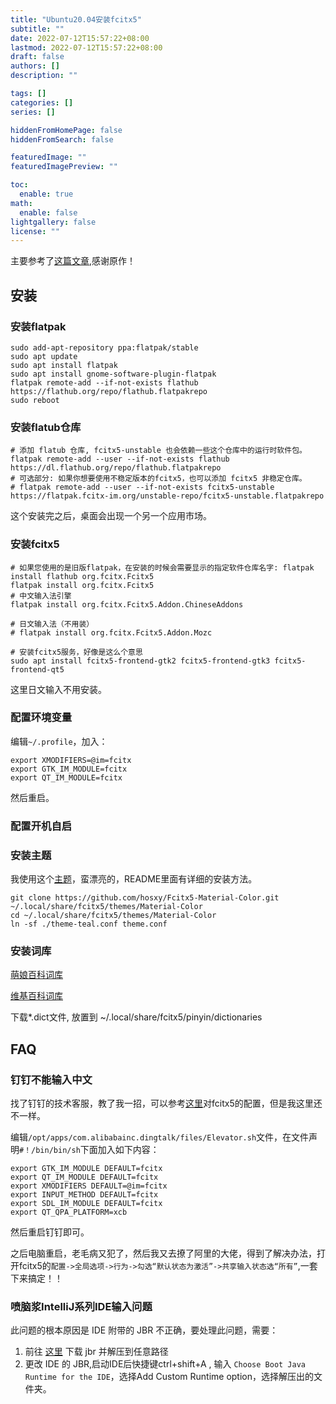 ```yaml
---
title: "Ubuntu20.04安装fcitx5"
subtitle: ""
date: 2022-07-12T15:57:22+08:00
lastmod: 2022-07-12T15:57:22+08:00
draft: false
authors: []
description: ""

tags: []
categories: []
series: []

hiddenFromHomePage: false
hiddenFromSearch: false

featuredImage: ""
featuredImagePreview: ""

toc:
  enable: true
math:
  enable: false
lightgallery: false
license: ""
---
```


<!--more-->

主要参考了[这篇文章](https://ouyen.github.io/fcitx5-ubuntu/),感谢原作！

## 安装

### 安装flatpak

```
sudo add-apt-repository ppa:flatpak/stable
sudo apt update
sudo apt install flatpak
sudo apt install gnome-software-plugin-flatpak
flatpak remote-add --if-not-exists flathub https://flathub.org/repo/flathub.flatpakrepo
sudo reboot
```

### 安装flatub仓库

```
# 添加 flatub 仓库, fcitx5-unstable 也会依赖一些这个仓库中的运行时软件包。
flatpak remote-add --user --if-not-exists flathub https://dl.flathub.org/repo/flathub.flatpakrepo
# 可选部分: 如果你想要使用不稳定版本的fcitx5，也可以添加 fcitx5 非稳定仓库。
# flatpak remote-add --user --if-not-exists fcitx5-unstable https://flatpak.fcitx-im.org/unstable-repo/fcitx5-unstable.flatpakrepo
```

这个安装完之后，桌面会出现一个另一个应用市场。

### 安装fcitx5

```
# 如果您使用的是旧版flatpak，在安装的时候会需要显示的指定软件仓库名字: flatpak install flathub org.fcitx.Fcitx5
flatpak install org.fcitx.Fcitx5
# 中文输入法引擎
flatpak install org.fcitx.Fcitx5.Addon.ChineseAddons 

# 日文输入法（不用装）
# flatpak install org.fcitx.Fcitx5.Addon.Mozc			 

# 安装fcitx5服务，好像是这么个意思
sudo apt install fcitx5-frontend-gtk2 fcitx5-frontend-gtk3 fcitx5-frontend-qt5
```

这里日文输入不用安装。

### 配置环境变量

编辑`~/.profile`，加入：

```
export XMODIFIERS=@im=fcitx
export GTK_IM_MODULE=fcitx
export QT_IM_MODULE=fcitx
```

然后重启。

### 配置开机自启

### 安装主题

我使用这个[主题](https://github.com/hosxy/Fcitx5-Material-Color)，蛮漂亮的，README里面有详细的安装方法。

```
git clone https://github.com/hosxy/Fcitx5-Material-Color.git ~/.local/share/fcitx5/themes/Material-Color
cd ~/.local/share/fcitx5/themes/Material-Color
ln -sf ./theme-teal.conf theme.conf
```

### 安装词库

[萌娘百科词库](https://github.com/outloudvi/mw2fcitx/releases/tag/20220114)

[维基百科词库](https://github.com/felixonmars/fcitx5-pinyin-zhwiki/releases/tag/0.2.3)

下载*.dict文件, 放置到 ~/.local/share/fcitx5/pinyin/dictionaries

## FAQ

### 钉钉不能输入中文

找了钉钉的技术客服，教了我一招，可以参考[这里](https://linuxacme.cn/559)对fcitx5的配置，但是我这里还不一样。

编辑`/opt/apps/com.alibabainc.dingtalk/files/Elevator.sh`文件，在文件声明`#！/bin/bin/sh`下面加入如下内容：

```
export GTK_IM_MODULE DEFAULT=fcitx
export QT_IM_MODULE DEFAULT=fcitx
export XMODIFIERS DEFAULT=@im=fcitx
export INPUT_METHOD DEFAULT=fcitx
export SDL_IM_MODULE DEFAULT=fcitx
export QT_QPA_PLATFORM=xcb
```

然后重启钉钉即可。

之后电脑重启，老毛病又犯了，然后我又去撩了阿里的大佬，得到了解决办法，打开fcitx5的`配置->全局选项->行为->勾选“默认状态为激活”->共享输入状态选“所有”`,一套下来搞定！！

### 喷脑浆IntelliJ系列IDE输入问题

此问题的根本原因是 IDE 附带的 JBR 不正确，要处理此问题，需要：

1. 前往 [这里](https://github.com/RikudouPatrickstar/JetBrainsRuntime-for-Linux-x64/releases) 下载 jbr 并解压到任意路径
2. 更改 IDE 的 JBR,启动IDE后快捷键ctrl+shift+A , 输入 `Choose Boot Java Runtime for the IDE`，选择Add Custom Runtime option，选择解压出的文件夹。